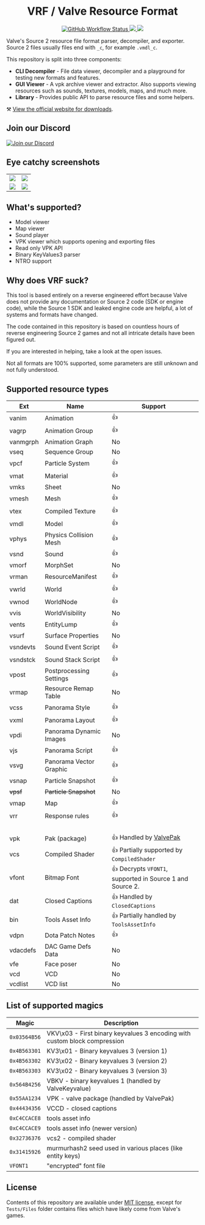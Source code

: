 <h1 align="center">VRF / Valve Resource Format</h1>

<p align="center">
    <a href="https://github.com/SteamDatabase/ValveResourceFormat/actions">
        <img alt="GitHub Workflow Status" src="https://img.shields.io/github/actions/workflow/status/SteamDatabase/ValveResourceFormat/build.yml?logo=github&style=for-the-badge&branch=master">
    </a>
    <a href="https://www.nuget.org/packages/ValveResourceFormat/">
        <img src="https://img.shields.io/nuget/v/ValveResourceFormat.svg?logo=nuget&style=for-the-badge">
    </a>
    <a href="https://app.codecov.io/gh/SteamDatabase/ValveResourceFormat">
        <img src="https://img.shields.io/codecov/c/github/SteamDatabase/ValveResourceFormat/master?logo=codecov&logoColor=ffffff&style=for-the-badge">
    </a>
</p>

Valve's Source 2 resource file format parser, decompiler, and exporter.
Source 2 files usually files end with `_c`, for example `.vmdl_c`.

This repository is split into three components:
- **CLI Decompiler** - File data viewer, decompiler and a playground for testing new formats and features.
- **GUI Viewer** - A vpk archive viewer and extractor. Also supports viewing resources such as sounds, textures, models, maps, and much more.
- **Library** - Provides public API to parse resource files and some helpers.

⚒ [View the official website for downloads](https://vrf.steamdb.info/).

## Join our Discord

[![Join our Discord](https://discord.com/api/guilds/467730051622764565/embed.png?style=banner2)](https://steamdb.info/discord/)

## Eye catchy screenshots
<table>
	<tr>
		<td><img src="https://raw.githubusercontent.com/SteamDatabase/ValveResourceFormat/gh-pages/static/screen_map.png"></td>
		<td><img src="https://raw.githubusercontent.com/SteamDatabase/ValveResourceFormat/gh-pages/static/screen_texture.png"></td>
	</tr>
	<tr>
		<td><img src="https://raw.githubusercontent.com/SteamDatabase/ValveResourceFormat/gh-pages/static/screen_package.png"></td>
		<td><img src="https://raw.githubusercontent.com/SteamDatabase/ValveResourceFormat/gh-pages/static/screen_cli.png"></td>
	</tr>
</table>

## What's supported?
- Model viewer
- Map viewer
- Sound player
- VPK viewer which supports opening and exporting files
- Read only VPK API
- Binary KeyValues3 parser
- NTRO support

## Why does VRF suck?

This tool is based entirely on a reverse engineered effort because Valve does not provide any documentation or Source 2 code (SDK or engine code), while the Source 1 SDK and leaked engine code are helpful, a lot of systems and formats have changed.

The code contained in this repository is based on countless hours of reverse engineering Source 2 games and not all intricate details have been figured out.

If you are interested in helping, take a look at the open issues.

Not all formats are 100% supported, some parameters are still unknown and not fully understood.

## Supported resource types
Ext      | Name                    | Support
-------- | ----------------------- | -------
vanim    | Animation               | 👍
vagrp    | Animation Group         | 👍
vanmgrph | Animation Graph         | No
vseq     | Sequence Group          | No
vpcf     | Particle System         | 👍
vmat     | Material                | 👍
vmks     | Sheet                   | No
vmesh    | Mesh                    | 👍
vtex     | Compiled Texture        | 👍
vmdl     | Model                   | 👍
vphys    | Physics Collision Mesh  | 👍
vsnd     | Sound                   | 👍
vmorf    | MorphSet                | No
vrman    | ResourceManifest        | 👍
vwrld    | World                   | 👍
vwnod    | WorldNode               | 👍
vvis     | WorldVisibility         | No
vents    | EntityLump              | 👍
vsurf    | Surface Properties      | No
vsndevts | Sound Event Script      | 👍
vsndstck | Sound Stack Script      | 👍
vpost    | Postprocessing Settings | 👍
vrmap    | Resource Remap Table    | No
vcss     | Panorama Style          | 👍
vxml     | Panorama Layout         | 👍
vpdi     | Panorama Dynamic Images | No
vjs      | Panorama Script         | 👍
vsvg     | Panorama Vector Graphic | 👍
vsnap    | Particle Snapshot       | 👍
~~vpsf~~ | ~~Particle Snapshot~~   | No
vmap     | Map                     | 👍
vrr      | Response rules          | 👍
&nbsp;   | &nbsp;                  | &nbsp;
vpk      | Pak (package)           | 👍 Handled by [ValvePak](https://github.com/SteamDatabase/ValvePak)
vcs      | Compiled Shader         | 👍 Partially supported by `CompiledShader`
vfont    | Bitmap Font             | 👍 Decrypts `VFONT1`, supported in Source 1 and Source 2.
dat      | Closed Captions         | 👍 Handled by `ClosedCaptions`
bin      | Tools Asset Info        | 👍 Partially handled by `ToolsAssetInfo`
vdpn     | Dota Patch Notes        | 👍
vdacdefs | DAC Game Defs Data      | No
vfe      | Face poser              | No
vcd      | VCD                     | No
vcdlist  | VCD list                | No

## List of supported magics
Magic        | Description
------------ | ------------
`0x03564B56` | VKV\x03 - First binary keyvalues 3 encoding with custom block compression
`0x4B563301` | KV3\x01 - Binary keyvalues 3 (version 1)
`0x4B563302` | KV3\x02 - Binary keyvalues 3 (version 2)
`0x4B563303` | KV3\x02 - Binary keyvalues 3 (version 3)
`0x564B4256` | VBKV - binary keyvalues 1 (handled by ValveKeyvalue)
`0x55AA1234` | VPK - valve package (handled by ValvePak)
`0x44434356` | VCCD - closed captions
`0xC4CCACE8` | tools asset info
`0xC4CCACE9` | tools asset info (newer version)
`0x32736376` | vcs2 - compiled shader
`0x31415926` | murmurhash2 seed used in various places (like entity keys)
`VFONT1`     | "encrypted" font file

## License

Contents of this repository are available under [MIT license](LICENSE), except for `Tests/Files` folder contains files which have likely come from Valve's games.
